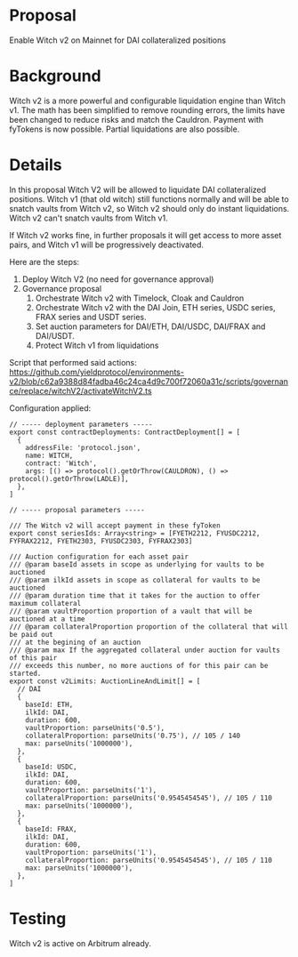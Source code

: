 # Proposal
Enable Witch v2 on Mainnet for DAI collateralized positions

# Background

Witch v2 is a more powerful and configurable liquidation engine than Witch v1. The math has been simplified to remove rounding errors, the limits have been changed to reduce risks and match the Cauldron. Payment with fyTokens is now possible. Partial liquidations are also possible.

# Details

In this proposal Witch V2 will be allowed to liquidate DAI collateralized positions. Witch v1 (that old witch) still functions normally and will be able to snatch vaults from Witch v2, so Witch v2 should only do instant liquidations. Witch v2 can't snatch vaults from Witch v1.

If Witch v2 works fine, in further proposals it will get access to more asset pairs, and Witch v1 will be progressively deactivated.

Here are the steps:

1. Deploy Witch V2 (no need for governance approval)
2. Governance proposal
   1. Orchestrate Witch v2 with Timelock, Cloak and Cauldron
   2. Orchestrate Witch v2 with the DAI Join, ETH series, USDC series, FRAX series and USDT series.
   3. Set auction parameters for DAI/ETH, DAI/USDC, DAI/FRAX and DAI/USDT.
   4. Protect Witch v1 from liquidations 

Script that performed said actions: https://github.com/yieldprotocol/environments-v2/blob/c62a9388d84fadba46c24ca4d9c700f72060a31c/scripts/governance/replace/witchV2/activateWitchV2.ts

Configuration applied:

```
// ----- deployment parameters -----
export const contractDeployments: ContractDeployment[] = [
  {
    addressFile: 'protocol.json',
    name: WITCH,
    contract: 'Witch',
    args: [() => protocol().getOrThrow(CAULDRON), () => protocol().getOrThrow(LADLE)],
  },
]

// ----- proposal parameters -----

/// The Witch v2 will accept payment in these fyToken
export const seriesIds: Array<string> = [FYETH2212, FYUSDC2212, FYFRAX2212, FYETH2303, FYUSDC2303, FYFRAX2303]

/// Auction configuration for each asset pair
/// @param baseId assets in scope as underlying for vaults to be auctioned
/// @param ilkId assets in scope as collateral for vaults to be auctioned
/// @param duration time that it takes for the auction to offer maximum collateral
/// @param vaultProportion proportion of a vault that will be auctioned at a time
/// @param collateralProportion proportion of the collateral that will be paid out
/// at the begining of an auction
/// @param max If the aggregated collateral under auction for vaults of this pair
/// exceeds this number, no more auctions of for this pair can be started.
export const v2Limits: AuctionLineAndLimit[] = [
  // DAI
  {
    baseId: ETH,
    ilkId: DAI,
    duration: 600,
    vaultProportion: parseUnits('0.5'),
    collateralProportion: parseUnits('0.75'), // 105 / 140
    max: parseUnits('1000000'),
  },
  {
    baseId: USDC,
    ilkId: DAI,
    duration: 600,
    vaultProportion: parseUnits('1'),
    collateralProportion: parseUnits('0.9545454545'), // 105 / 110
    max: parseUnits('1000000'),
  },
  {
    baseId: FRAX,
    ilkId: DAI,
    duration: 600,
    vaultProportion: parseUnits('1'),
    collateralProportion: parseUnits('0.9545454545'), // 105 / 110
    max: parseUnits('1000000'),
  },
]

```

# Testing

Witch v2 is active on Arbitrum already.